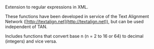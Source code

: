 Extension to regular expressions in XML.

These functions have been developed in service of the Text Alignment Network ([http://textalign.net](http://textalign.net)), but can be used independent of TAN.

Includes functions that convert base n (n = 2 to 16 or 64) to decimal (integers) and vice versa.